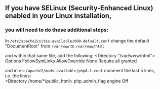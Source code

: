 ## If you have SELinux (Security-Enhanced Linux) enabled in your Linux installation, 
### you will need to do these additional steps:

In `/etc/apache2/sites-available/000-default.conf`
change the default "DocumentRoot"  from `/var/www` to `/var/www/html`

and within that same file, add the following:
        <Directory "/var/www/html">
            Options FollowSymLinks
            AllowOverride None
            Require all granted
        </Directory>

and in `etc/apache2/mods-available/php8.1.conf`
comment the last 5 lines, i.e. the lines:  
        <IfModule mod_userdir.c>
            <Directory /home/*/public_html>
                php_admin_flag engine Off
            </Directory>
        </IfModule>
